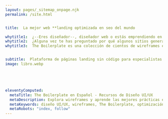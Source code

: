 ```yaml
---
layout: pages/_sitemap_onpage.njk
permalink: /site.html


title:  La mejor web **landing optimizada en seo del mundo

whytitle1:  ¿--Eres diseñador--, diseñador web o estás emprendiendo en línea?
whytitle2:  ¿Alguna vez te has preguntado por qué algunos sitios generan leads y ventas como un reloj y otros solo cuestan $$$?
whytitle3:  The Boilerplate es una colección de cientos de wireframes en alta resolución que he construido en estos 20 años como experto en diseño UI/UX, para que puedas visualizarlos o editarlos y te ayuden a planificar el rediseño de un sitio web, landing page, e-commerce o cualquier negocio en línea...


subtitle:  Plataforma de páginas landing sin código para especialistas en marketing digital basada en performance te permite diseñar, publicar y optimizar activos de marketing digital con seguimiento de microconversiones para obtener mejores tasas de conversión. 
image: libro.webp





eleventyComputed:
  metaTitle: The Boilerplate en Español - Recursos de Diseño UI/UX
  metaDescription: Explora wireframes y aprende las mejores prácticas en diseño UI/UX con The Boilerplate. Optimiza tus proyectos web.
  metaKeywords: diseño UI/UX, wireframes, The Boilerplate, optimización web, recursos de diseño
  metaRobots: "index, follow"
---
```

